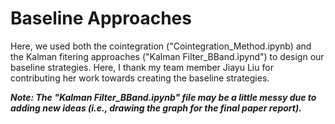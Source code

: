 # Baseline Approaches

Here, we used both the cointegration ("Cointegration_Method.ipynb) and the Kalman fitering approaches ("Kalman Filter_BBand.ipynd") to design our 
baseline strategies. Here, I thank my team member Jiayu Liu for contributing her work towards creating the baseline strategies. 

***Note: The "Kalman Filter_BBand.ipynb" file may be a little messy due to adding new ideas (i.e., drawing the graph for the final
paper report).***
